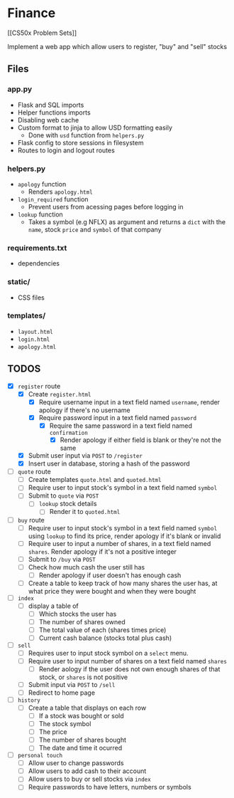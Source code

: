 # Finance
[[CS50x Problem Sets]]

Implement a web app which allow users to register, "buy" and "sell" stocks

## Files

### app.py
- Flask and SQL imports
- Helper functions imports
- Disabling web cache
- Custom format to jinja to allow USD formatting easily
    - Done with `usd` function from `helpers.py`
- Flask config to store sessions in filesystem
- Routes to login and logout routes

### helpers.py
- `apology` function
    - Renders `apology.html`
- `login_required` function
    - Prevent users from acessing pages before logging in
- `lookup` function
    - Takes a symbol (e.g NFLX) as argument and returns a `dict` with the `name`, stock `price` and `symbol` of that company

### requirements.txt
- dependencies

### static/
- CSS files

### templates/
- `layout.html`
- `login.html`
- `apology.html`


## TODOS
- [x] `register` route
    - [x] Create `register.html`
        - [x] Require username input in a text field named `username`, render apology if there's no username
        - [x] Require password input in a text field named `password`
            - [x] Require the same password in a text field named `confirmation`
                - [x] Render apology if either field is blank or they're not the same
    - [x] Submit user input via `POST` to `/register`
    - [x] Insert user in database, storing a hash of the password 

- [ ] `quote` route
    - [ ] Create templates `quote.html` and `quoted.html` 
    - [ ] Require user to input stock's symbol in a text field named `symbol`
    - [ ] Submit to `quote` via `POST`
        - [ ] `lookup` stock details
            - [ ] Render it to `quoted.html`

- [ ] `buy` route
    - [ ] Require user to input stock's symbol in a text field named `symbol` using `lookup` to find its price, render apology if it's blank or invalid
    - [ ] Require user to input a number of shares, in a text field named `shares`. Render apology if it's not a positive integer
    - [ ] Submit to `/buy` via `POST`
    - [ ] Check how much cash the user still has
        - [ ] Render apology if user doesn't has enough cash
    - [ ] Create a table to keep track of how many shares the user has, at what price they were bought and when they were bought

- [ ] `index`
    - [ ] display a table of 
        - [ ] Which stocks the user has
        - [ ] The number of shares owned 
        - [ ] The total value of each (shares times price)
        - [ ] Current cash balance (stocks total plus cash)
- [ ] `sell`
    - [ ] Requires user to input stock symbol on a `select` menu.
    - [ ] Require user to input number of shares on a text field named `shares`
        - [ ] Render aology if the user does not own enough shares of that stock, or `shares` is not positive
    - [ ] Submit input via `POST` to `/sell`
    - [ ] Redirect to home page 
- [ ] `history`
    - [ ] Create a table that displays on each row
        - [ ] If a stock was bought or sold
        - [ ] The stock symbol
        - [ ] The price
        - [ ] The number of shares bought
        - [ ] The date and time it ocurred
- [ ] `personal touch`
    - [ ] Allow user to change passwords
    - [ ] Allow users to add cash to their account
    - [ ] Allow users to buy or sell stocks via `index`
    - [ ] Require passwords to have letters, numbers or symbols
